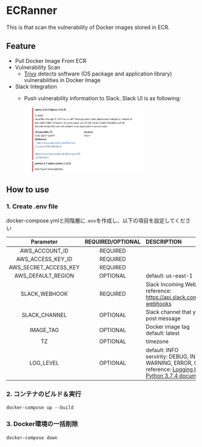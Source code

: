 # ECRanner
This is that scan the vulnerability of Docker images stored in ECR.<br>

## Feature
- Pull Docker Image From ECR
- Vulnerability Scan
  - [Trivy](https://github.com/knqyf263/trivy) detects software (OS package and application library) vulnerabilities in Docker Image
- Slack Integration
  - Push vulnerability information to Slack. Slack UI is as following:

    <img src="./slack_ui.png" alt="Slack-UI" width="70%">

## How to use
### 1. Create .env file
docker-compose.ymlと同階層に`.env`を作成し、以下の項目を設定してください

|Parameter|REQUIRED/OPTIONAL|DESCRIPTION|
|:--:|:--:|:--|
|AWS_ACCOUNT_ID|REQUIRED||
|AWS_ACCESS_KEY_ID|REQUIRED||
|AWS_SECRET_ACCESS_KEY|REQUIRED||
|AWS_DEFAULT_REGION|OPTIONAL|default: us-east-1|
|SLACK_WEBHOOK|REQUIRED|Slack Incoming Webhooks URL<br>reference: https://api.slack.com/incoming-webhooks|
|SLACK_CHANNEL|OPTIONAL|Slack channel that you want post message|
|IMAGE_TAG|OPTIONAL|Docker image tag<br>default: latest|
|TZ|OPTIONAL|timezone|
|LOG_LEVEL|OPTIONAL|default: INFO<br>servirity: DEBUG, INFO, WARNING, ERROR, CRITICAL<br>reference: [Logging HOWTO — Python 3.7.4 documentation](https://docs.python.org/3/howto/logging.html#when-to-use-logging)|


### 2. コンテナのビルド＆実行

```
docker-compose up --build
```


### 3. Docker環境の一括削除

```
docker-compose down
```